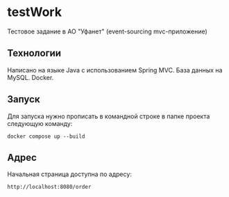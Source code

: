 # testWork
Тестовое задание в АО "Уфанет" (event-sourcing mvc-приложение)

## Технологии
Написано на языке Java с использованием Spring MVC. База данных на MySQL. Docker.

## Запуск
Для запуска нужно прописать в командной строке в папке проекта следующую команду: 
``` 
docker compose up --build
```

## Адрес
Начальная страница доступна по адресу:
```
http://localhost:8080/order
```
